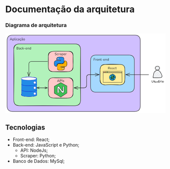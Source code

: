 # Documentação da arquitetura

### Diagrama de arquitetura
![Diagrama arquitetura](diagrama.png)

## Tecnologias

- Front-end: React;
- Back-end: JavaScript e Python;
    - API: NodeJs;
    - Scraper: Python;
- Banco de Dados: MySql;